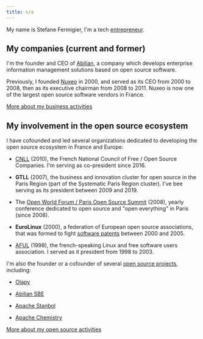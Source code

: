 ```yaml
---
title: n/a
---
```


My name is Stefane Fermigier, I'm a tech [entrepreneur](/business/).

## My companies (current and former)

I'm the founder and CEO of [Abilian](https://abilian.com/), a
company which develops enterprise information management solutions based
on open source software.

Previously, I founded [Nuxeo](http://www.nuxeo.com/) in 2000,
and served as its CEO from 2000 to 2008, then as its executive chairman
from 2008 to 2011. Nuxeo is now one of the largest open source software
vendors in France.

[More about my business activities](/business/)

## My involvement in the open source ecosystem

I have cofounded and led several organizations dedicated to
developing the open source ecosystem in France and Europe:

* [CNLL](https://cnll.fr/) (2010), the French National Council of Free / Open Source Companies. I'm serving as co-president since 2016.

* **GTLL** (2007), the business and innovation cluster for open source in
the Paris Region (part of the Systematic Paris Region cluster). I've
bee serving as its president between 2009 and 2019.

* The [Open World Forum / Paris Open Source Summit](http://www.opensourcesummit.paris/) (2008), yearly conference dedicated to open source and "open everything" in
Paris (since 2008).

* **EuroLinux** (2000), a federation of European open source associations, that was formed to fight [software patents](/blog/tag/Brevets/) between 2000 and 2005.

* [AFUL](http://www.aful.org/) (1998), the french-speaking Linux and
free software users association. I served as it president from 1998 to 2003.


I'm also the founder or a cofounder of several [open source projects](/open-source/), including:

* [Olapy](https://github.com/abilian/olapy)

* [Abilian SBE](https://github.com/abilian/abilian-sbe)

* [Apache Stanbol](http://stanbol.apache.org/)

* [Apache Chemistry](http://chemistry.apache.org/)

[More about my open source activities](/open-source/)
